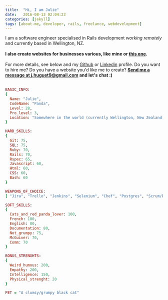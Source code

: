 ```yaml
---
title:  "Hi, I am Julie"
date:   2016-08-13 02:04:23
categories: [jekyll]
tags: [about-me, developer, rails, freelance, webdevelopment]
---
```

I am a software engineer specialised in Rails development *working remotely* and currently based in Wellington, NZ.
<br><br>
**I also create websites for businesses various, like mine or [this one](http://trainerboard.io).**
<br><br>
For more details, see below and my [Github](https://github.com/LittleCatBear) or [Linkedin](https://www.linkedin.com/in/jhuguet) profile. Do you want to hire me? Do you have a website you'd like me to create? **[Send me a message at j.huguet9@gmail.com](mailto:j.huguet9@gmail.com) and let's chat :)**
<br><br>

```ruby
BASIC_INFO:
{
  Name: "Julie",
  CodeName: "Panda",
  Level: 28,
  Pro_level: 3,
  Location: "Somewhere in the world (currently Wellington, New Zealand)"
}
```

```ruby
HARD_SKILLS:
{
  Git: 75,
  SQL: 75,
  Ruby: 70,
  Rails: 70,
  Rspec: 65,
  Javascript: 60,
  Html: 60,
  CSS: 60,
  Bash: 60
}
```

```ruby
WEAPONS_OF_CHOICE:
[ "Jira", "Trello", "Jenkins", "Selenium", "Chef", "Postgres", "Scrum/kanban" ]

```

```ruby
SOFT_SKILLS:
{
  Cats_and_red_panda_lover: 100,
  French: 100,
  English: 80,
  Documentation: 80,
  Not_grumpy: 75,
  McGuiver: 70,
  Comm: 70
}
```

``` ruby
BONUS_STRENGHTS:
{
  Weird_humous: 200,
  Empathy: 200,
  Intelligence: 150,
  Physical_strenght: 20
}
```

``` ruby
PET = "A clumsy/grumpy black cat"
```

